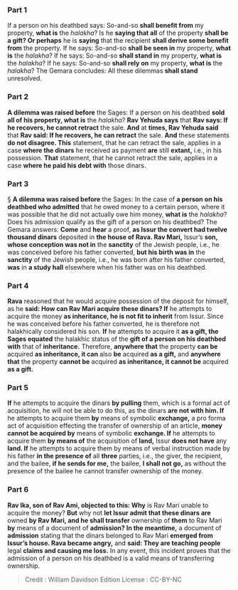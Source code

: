
### Part 1
If a person on his deathbed says: So-and-so <b>shall benefit from</b> my property, <b>what is</b> the <i>halakha</i>? Is he <b>saying that all</b> of the property <b>shall be a gift? Or perhaps</b> he is <b>saying</b> that the recipient <b>shall derive some benefit from</b> the property. If he says: So-and-so <b>shall be seen in</b> my property, <b>what is</b> the <i>halakha</i>? If he says: So-and-so <b>shall stand in</b> my property, <b>what is</b> the <i>halakha</i>? If he says: So-and-so <b>shall rely on</b> my property, <b>what is</b> the <i>halakha</i>? The Gemara concludes: All these dilemmas <b>shall stand</b> unresolved.

### Part 2
<b>A dilemma was raised before</b> the Sages: If a person on his deathbed <b>sold all of his property, what is</b> the <i>halakha</i>? <b>Rav Yehuda says</b> that <b>Rav says: If he recovers, he cannot retract</b> the sale. <b>And</b> at <b>times, Rav Yehuda said</b> that <b>Rav said: If he recovers, he can retract</b> the sale. <b>And</b> these statements <b>do not disagree. This</b> statement, that he can retract the sale, applies in a case <b>where the dinars</b> he received as payment <b>are</b> still <b>extant,</b> i.e., in his possession. <b>That</b> statement, that he cannot retract the sale, applies in a case <b>where he paid his debt with</b> those dinars.

### Part 3
§ <b>A dilemma was raised before</b> the Sages: In the case of <b>a person on his deathbed who admitted</b> that he owed money to a certain person, where it was possible that he did not actually owe him money, <b>what is</b> the <i>halakha</i>? Does his admission qualify as the gift of a person on his deathbed? The Gemara answers: <b>Come</b> and <b>hear</b> a proof, <b>as Issur the convert had twelve thousand dinars</b> deposited in <b>the house of Rava. Rav Mari,</b> Issur’s <b>son, whose conception was not in</b> the <b>sanctity</b> of the Jewish people, i.e., he was conceived before his father converted, <b>but his birth was in</b> the <b>sanctity</b> of the Jewish people, i.e., he was born after his father converted, <b>was</b> in <b>a study hall</b> elsewhere when his father was on his deathbed.

### Part 4
<b>Rava</b> reasoned that he would acquire possession of the deposit for himself, as he <b>said: How can Rav Mari acquire these dinars? If</b> he attempts to acquire the money <b>as inheritance, he is not fit to inherit</b> from Issur. Since he was conceived before his father converted, he is therefore not halakhically considered his son. <b>If</b> he attempts to acquire it <b>as a gift, the Sages equated</b> the halakhic status of the <b>gift of a person on his deathbed with</b> that of <b>inheritance.</b> Therefore, <b>anywhere that</b> the property <b>can be</b> acquired <b>as inheritance, it can</b> also <b>be</b> acquired <b>as a gift,</b> and <b>anywhere that</b> the property <b>cannot be</b> acquired <b>as inheritance, it cannot be</b> acquired <b>as a gift.</b>

### Part 5
<b>If</b> he attempts to acquire the dinars <b>by pulling</b> them, which is a formal act of acquisition, he will not be able to do this, as the dinars <b>are not with him. If</b> he attempts to acquire them <b>by</b> means of symbolic <b>exchange,</b> a pro forma act of acquisition effecting the transfer of ownership of an article, <b>money cannot be acquired by</b> means of symbolic <b>exchange. If</b> he attempts to acquire them <b>by means of</b> the acquisition of <b>land,</b> Issur <b>does not have</b> any <b>land. If</b> he attempts to acquire them by means of verbal instruction made by his father <b>in the presence of</b> all <b>three</b> parties, i.e., the giver, the recipient, and the bailee, <b>if he sends for me,</b> the bailee, <b>I shall not go,</b> as without the presence of the bailee he cannot transfer ownership of the money.

### Part 6
<b>Rav Ika, son of Rav Ami, objected to this: Why</b> is Rav Mari unable to acquire the money? <b>But</b> why not <b>let Issur admit that these dinars are</b> owned <b>by Rav Mari, and he shall transfer</b> ownership of <b>them</b> to Rav Mari <b>by</b> means of a document of <b>admission? In the meantime,</b> a document of <b>admission</b> stating that the dinars belonged to Rav Mari <b>emerged from Issur’s house. Rava became angry,</b> and <b>said: They are teaching people</b> legal <b>claims and causing me loss.</b> In any event, this incident proves that the admission of a person on his deathbed is a valid means of transferring ownership.

>Credit : William Davidson Edition
>License : CC-BY-NC